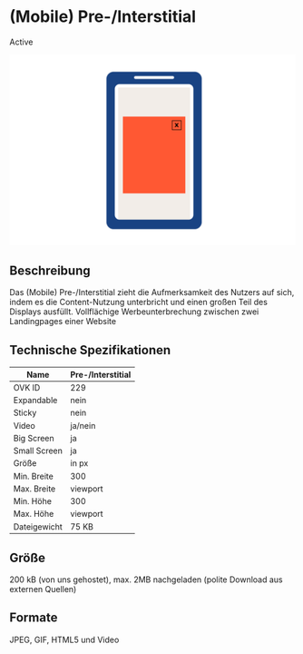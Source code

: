 # (Mobile) Pre-/Interstitial
<span class="badge badge--success">Active</span>

<img alt="OVK_WF_Mobile_Pre_Interstitial" src="https://github.com/BVDW-org/ovk-docusaurus/blob/main/ovk/static/img/formats/OVK_WF_Mobile_Pre_Interstitial.png?raw=true" />

## Beschreibung
Das (Mobile) Pre-/Interstitial zieht die Aufmerksamkeit des Nutzers auf sich, indem es die Content-Nutzung unterbricht und einen großen Teil des Displays ausfüllt.
Vollflächige Werbeunterbrechung zwischen zwei Landingpages einer Website

## Technische Spezifikationen


| Name         | Pre-/Interstitial |
|--------------|-------------------|
| OVK ID       | 229               |
| Expandable   | nein              |
| Sticky       | nein              |
| Video        | ja/nein           |
| Big Screen   | ja                |
| Small Screen | ja                |
| Größe        | in px
| Min. Breite  | 300               |
| Max. Breite  | viewport          |
| Min. Höhe    | 300               |
| Max. Höhe    | viewport          |
| Dateigewicht | 75 KB             |


## Größe
200 kB (von uns gehostet), max. 2MB nachgeladen (polite Download aus externen Quellen)
## Formate
JPEG, GIF, HTML5 und Video
